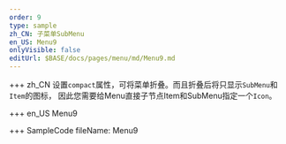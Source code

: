 ```yaml
--- 
order: 9
type: sample
zh_CN: 子菜单SubMenu
en_US: Menu9
onlyVisible: false
editUrl: $BASE/docs/pages/menu/md/Menu9.md
---
```


+++ zh_CN
设置<Code>compact</Code>属性，可将菜单折叠。而且折叠后将只显示<Code>SubMenu</Code>和<Code>Item</Code>的图标，
因此您需要给Menu直接子节点Item和SubMenu指定一个<Code>Icon</Code>。

+++ en_US
Menu9

+++ SampleCode
fileName: Menu9

